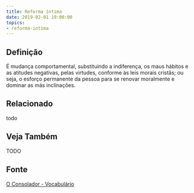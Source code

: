 ```yaml
---
title: Reforma íntima
date: 2019-02-01 19:00:00
topics:
- reforma-intima
---
```


## Definição
É mudança comportamental, substituindo a indiferença, os maus hábitos e as
atitudes negativas, pelas virtudes, conforme às leis morais cristãs; ou seja, o
esforço permanente da pessoa para se renovar moralmente e dominar as más
inclinações.

## Relacionado
todo

## Veja Também
TODO

## Fonte
[O Consolador - Vocabulário](http://www.oconsolador.com.br/linkfixo/vocabulario/principal.html)
